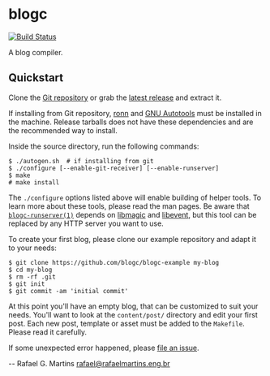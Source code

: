 # blogc

[![Build Status](https://travis-ci.org/blogc/blogc.svg?branch=master)](https://travis-ci.org/blogc/blogc)

A blog compiler.


## Quickstart

Clone the [Git repository](https://github.com/blogc/blogc) or grab the [latest release](https://github.com/blogc/blogc/releases) and extract it.

If installing from Git repository, [ronn](https://github.com/rtomayko/ronn) and [GNU Autotools](http://www.gnu.org/software/automake/manual/html_node/Autotools-Introduction.html) must be installed in the machine. Release tarballs does not have these dependencies and are the recommended way to install.

Inside the source directory, run the following commands:

    $ ./autogen.sh  # if installing from git
    $ ./configure [--enable-git-receiver] [--enable-runserver]
    $ make
    # make install

The `./configure` options listed above will enable building of helper tools. To learn more about these tools, please read the man pages. Be aware that [`blogc-runserver(1)`](https://blogc.rgm.io/man/blogc-runserver.1.html) depends on [libmagic](https://github.com/file/file) and [libevent](http://libevent.org/), but this tool can be replaced by any HTTP server you want to use.

To create your first blog, please clone our example repository and adapt it to your needs:

    $ git clone https://github.com/blogc/blogc-example my-blog
    $ cd my-blog
    $ rm -rf .git
    $ git init
    $ git commit -am 'initial commit'

At this point you'll have an empty blog, that can be customized to suit your needs. You'll want to look at the `content/post/` directory and edit your first post. Each new post, template or asset must be added to the `Makefile`. Please read it carefully.

If some unexpected error happened, please [file an issue](https://github.com/blogc/blogc/issues/new).

-- Rafael G. Martins <rafael@rafaelmartins.eng.br>
